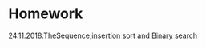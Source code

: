 # Homework
[24.11.2018.TheSequence,insertion sort and Binary search](https://github.com/BorisPoloyko/Homework/blob/master/21.11.TheSequence%2CInsertionSortAndBinarySearch.cpp)
